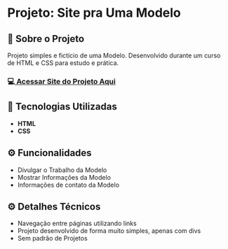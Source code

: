 <h1>Projeto: Site pra Uma Modelo</h1>

<h2>📌 Sobre o Projeto</h2>
<p>Projeto simples e fictício de uma Modelo. Desenvolvido durante um curso de HTML e CSS para estudo e prática.</p>

<h3>💻<a href="https://deangelleses.github.io/site_para_uma_modelo-HTML-CSS/" target="_blank"> Acessar Site do Projeto Aqui</a></h3>

<h2>🚀 Tecnologias Utilizadas</h2>
<ul>
  <li><b>HTML</b></li>
  <li><b>CSS</b></li>
</ul>

<h2>⚙️ Funcionalidades</h2>
<ul>
  <li>Divulgar o Trabalho da Modelo</li>
  <li>Mostrar Informações da Modelo</li>
  <li>Informações de contato da Modelo</li>
</ul>

<h2>⚙️ Detalhes Técnicos</h2>
<ul>
  <li>Navegação entre páginas utilizando links</li>
  <li>Projeto desenvolvido de forma muito simples, apenas com divs</li>
  <li>Sem padrão de Projetos</li>
</ul>
